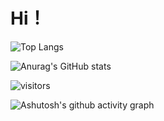 # Hi！


![Top Langs](https://github-readme-stats.vercel.app/api/top-langs/?username=wangxz01)

![Anurag's GitHub stats](https://github-readme-stats.vercel.app/api?username=wangxz01)

![visitors](https://visitor-badge.glitch.me/badge?page_id=wangxz01&left_color=green&right_color=red)

![Ashutosh's github activity graph](https://github-readme-activity-graph.vercel.app/graph?username=wangxz01)
